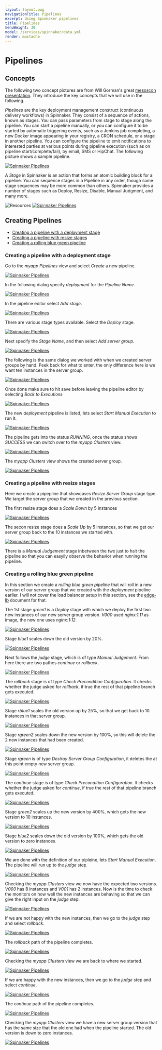 ```yaml
---
layout: layout.pug
navigationTitle: Pipelines
excerpt: Using Spinnaker pipelines
title: Pipelines
menuWeight: 30
model: /services/spinnaker/data.yml
render: mustache
---
```


# Pipelines

## Concepts

The following two concept pictures are from Will Gorman's great [mesoscon presentation](
http://events.linuxfoundation.org/sites/events/files/slides/Continuous%20Delivery%20for%20DC%3AOS%20%20with%20Spinnaker.pdf). They introduce the key concepts that we will use in the following.

*Pipelines* are the key deployment management construct (continuous delivery workflows) in Spinnaker. They consist of a sequence of actions, known as stages. You can pass parameters from stage to stage along the pipeline. You can start a pipeline manually, or you can configure it to be started by automatic triggering events, such as a Jenkins job completing, a new Docker image appearing in your registry, a CRON schedule, or a stage in another pipeline. You can configure the pipeline to emit notifications to interested parties at various points during pipeline execution (such as on pipeline start/complete/fail), by email, SMS or HipChat. The following picture shows a sample pipeline.

[<img src="/services/spinnaker/0.3.0-1.9.2/img/pipe-c01.png" alt="Spinnaker Pipelines"/>](/services/spinnaker/0.3.0-1.9.2/img/pipe-c01.png)

A *Stage* in Spinnaker is an action that forms an atomic building block for a pipeline. You can sequence stages in a Pipeline in any order, though some stage sequences may be more common than others. Spinnaker provides a number of stages such as Deploy, Resize, Disable, Manual Judgment, and many more.

![Resources](img/pipe-c02.png)
[<img src="/services/spinnaker/0.3.0-1.9.2/img/pipe-c02.png" alt="Spinnaker Pipelines"/>](/services/spinnaker/0.3.0-1.9.2/img/pipe-c02.png)


## Creating Pipelines

* [Creating a pipeline with a deployment stage](#creating-a-pipeline-with-a-deployment-stage)
* [Creating a pipeline with resize stages](#creating-a-pipeline-with-resize-stages)
* [Creating a rolling blue green pipeline](#creating-a-rolling-blue-green-pipeline)


### Creating a pipeline with a deployment stage

Go to the *myapp* *Pipelines* view and select *Create* a new pipeline.

[<img src="/services/spinnaker/0.3.0-1.9.2/img/pipe01.png" alt="Spinnaker Pipelines"/>](/services/spinnaker/0.3.0-1.9.2/img/pipe01.png)

In the following dialog specify *deployment* for the *Pipeline Name*.

[<img src="/services/spinnaker/0.3.0-1.9.2/img/pipe02.png" alt="Spinnaker Pipelines"/>](/services/spinnaker/0.3.0-1.9.2/img/pipe02.png)

In the pipeline editor select *Add stage*.

[<img src="/services/spinnaker/0.3.0-1.9.2/img/pipe03.png" alt="Spinnaker Pipelines"/>](/services/spinnaker/0.3.0-1.9.2/img/pipe03.png)

There are various stage types available. Select the *Deploy* stage.

[<img src="/services/spinnaker/0.3.0-1.9.2/img/pipe04.png" alt="Spinnaker Pipelines"/>](/services/spinnaker/0.3.0-1.9.2/img/pipe04.png)

Next specify the *Stage Name*, and then select *Add server group*.

[<img src="/services/spinnaker/0.3.0-1.9.2/img/pipe041.png" alt="Spinnaker Pipelines"/>](/services/spinnaker/0.3.0-1.9.2/img/pipe041.png)

The following is the same dialog we worked with when we created server groups by hand. Peek back for what to enter, the only difference here is we want ten instances in the server group.

[<img src="/services/spinnaker/0.3.0-1.9.2/img/pipe05.png" alt="Spinnaker Pipelines"/>](/services/spinnaker/0.3.0-1.9.2/img/pipe05.png)

Once done make sure to hit save before leaving the pipeline editor by selecting *Back to Executions*

[<img src="/services/spinnaker/0.3.0-1.9.2/img/pipe06.png" alt="Spinnaker Pipelines"/>](/services/spinnaker/0.3.0-1.9.2/img/pipe06.png)


The new *deployment* pipeline is listed, lets select *Start Manual Execution* to run it.

[<img src="/services/spinnaker/0.3.0-1.9.2/img/pipe07.png" alt="Spinnaker Pipelines"/>](/services/spinnaker/0.3.0-1.9.2/img/pipe07.png)

The pipeline gets into the status *RUNNING*, once the status shows *SUCCESS* we can switch over to the *myapp* *Clusters* view.

[<img src="/services/spinnaker/0.3.0-1.9.2/img/pipe08.png" alt="Spinnaker Pipelines"/>](/services/spinnaker/0.3.0-1.9.2/img/pipe08.png)

The *myapp* *Clusters* view shows the created server group.

[<img src="/services/spinnaker/0.3.0-1.9.2/img/pipe09.png" alt="Spinnaker Pipelines"/>](/services/spinnaker/0.3.0-1.9.2/img/pipe09.png)


### Creating a pipeline with resize stages

Here we create a pipepline that showcases *Resize Server Group* stage type. We target the server group that we created in the previous section.

The first resize stage does a *Scale Down* by 5 instances

[<img src="/services/spinnaker/0.3.0-1.9.2/img/pipe10.png" alt="Spinnaker Pipelines"/>](/services/spinnaker/0.3.0-1.9.2/img/pipe10.png)

The secon resize stage does a *Scale Up* by 5 instances, so that we get our server group back to the 10 instances we started with.

[<img src="/services/spinnaker/0.3.0-1.9.2/img/pipe11.png" alt="Spinnaker Pipelines"/>](/services/spinnaker/0.3.0-1.9.2/img/pipe11.png)

There is a *Manual Judgement* stage inbetween the two just to halt the pipeline so that you can easyily observe the behavior when running the pipeline.


### Creating a rolling blue green pipeline

In this section we create a *rolling blue green pipeline* that will roll in a new version of our server group that we created with the *deployment* pipeline earlier. I will not cover the load balancer setup in this section, see the [edge-lb](/services/spinnaker/0.3.0-1.9.2/quick-start-guide/edgelb/) document for that.

The 1st stage *green1* is a *Deploy* stage with which we deploy the first two new instances of our new server group version. *V000* used *nginx:1.11* as image, the new one uses *nginx:1:12*.

[<img src="/services/spinnaker/0.3.0-1.9.2/img/pipe12.png" alt="Spinnaker Pipelines"/>](/services/spinnaker/0.3.0-1.9.2/img/pipe12.png)

Stage *blue1* scales down the old version by 20%.

[<img src="/services/spinnaker/0.3.0-1.9.2/img/pipe13.png" alt="Spinnaker Pipelines"/>](/services/spinnaker/0.3.0-1.9.2/img/pipe13.png)

Next follows the *judge* stage, which is of type *Manual Judgement*. From here there are two pathes *continue* or *rollback*.

[<img src="/services/spinnaker/0.3.0-1.9.2/img/pipe14.png" alt="Spinnaker Pipelines"/>](/services/spinnaker/0.3.0-1.9.2/img/pipe14.png)

The *rollback* stage is of type *Check Precondition Configuration*. It checks whether the judge asked for *rollback*, if true the rest of that pipeline branch gets executed.

[<img src="/services/spinnaker/0.3.0-1.9.2/img/pipe15.png" alt="Spinnaker Pipelines"/>](/services/spinnaker/0.3.0-1.9.2/img/pipe15.png)

Stage *rblue1* scales the old version up by 25%, so that we get back to 10 instances in that server group.

[<img src="/services/spinnaker/0.3.0-1.9.2/img/pipe16.png" alt="Spinnaker Pipelines"/>](/services/spinnaker/0.3.0-1.9.2/img/pipe16.png)

Stage *rgreen2* scales down the new version by 100%, so this will delete the 2 new instances that had been created.

[<img src="/services/spinnaker/0.3.0-1.9.2/img/pipe17.png" alt="Spinnaker Pipelines"/>](/services/spinnaker/0.3.0-1.9.2/img/pipe17.png)

Stage *rgreen* is of type *Destroy Server Group Configuration*, it deletes the at this point empty new server group.

[<img src="/services/spinnaker/0.3.0-1.9.2/img/pipe18.png" alt="Spinnaker Pipelines"/>](/services/spinnaker/0.3.0-1.9.2/img/pipe18.png)

The *continue* stage is of type *Check Precondition Configuration*. It checks whether the judge asked for *continue*, if true the rest of that pipeline branch gets executed.

[<img src="/services/spinnaker/0.3.0-1.9.2/img/pipe19.png" alt="Spinnaker Pipelines"/>](/services/spinnaker/0.3.0-1.9.2/img/pipe19.png)

Stage *green2* scales up the new version by 400%, which gets the new version to 10 instances.

[<img src="/services/spinnaker/0.3.0-1.9.2/img/pipe20.png" alt="Spinnaker Pipelines"/>](/services/spinnaker/0.3.0-1.9.2/img/pipe20.png)

Stage *blue2* scales down the old version by 100%, which gets the old version to zero instances.

[<img src="/services/spinnaker/0.3.0-1.9.2/img/pipe21.png" alt="Spinnaker Pipelines"/>](/services/spinnaker/0.3.0-1.9.2/img/pipe21.png)

We are done with the definition of our pipleine, lets *Start Manual Execution*. The pipeline will run up to the *judge* step.

[<img src="/services/spinnaker/0.3.0-1.9.2/img/pipe22.png" alt="Spinnaker Pipelines"/>](/services/spinnaker/0.3.0-1.9.2/img/pipe22.png)

Checking the *myapp* *Clusters* view we now have the expected two versions. *V000* has 8 instances and *V001* has 2 instances.
Now is the time to check the monitors on how well the new instances are behaving so that we can give the right input on the *judge* step.

[<img src="/services/spinnaker/0.3.0-1.9.2/img/pipe23.png" alt="Spinnaker Pipelines"/>](/services/spinnaker/0.3.0-1.9.2/img/pipe23.png)

If we are not happy with the new instances, then we go to the *judge* step and select *rollback*.

[<img src="/services/spinnaker/0.3.0-1.9.2/img/pipe24.png" alt="Spinnaker Pipelines"/>](/services/spinnaker/0.3.0-1.9.2/img/pipe24.png)

The *rollback* path of the pipeline completes.

[<img src="/services/spinnaker/0.3.0-1.9.2/img/pipe25.png" alt="Spinnaker Pipelines"/>](/services/spinnaker/0.3.0-1.9.2/img/pipe25.png)

Checking the *myapp* *Clusters* view we are back to where we started.

[<img src="/services/spinnaker/0.3.0-1.9.2/img/pipe26.png" alt="Spinnaker Pipelines"/>](/services/spinnaker/0.3.0-1.9.2/img/pipe26.png)

If we are happy with the new instances, then we go to the *judge* step and select *continue*.

[<img src="/services/spinnaker/0.3.0-1.9.2/img/pipe27.png" alt="Spinnaker Pipelines"/>](/services/spinnaker/0.3.0-1.9.2/img/pipe27.png)

The *continue* path of the pipeline completes.

[<img src="/services/spinnaker/0.3.0-1.9.2/img/pipe28.png" alt="Spinnaker Pipelines"/>](/services/spinnaker/0.3.0-1.9.2/img/pipe28.png)

Checking the *myapp* *Clusters* view we have a new server group version that has the same size that the old one had when the pipeline started. The old version is down to zero instances.

[<img src="/services/spinnaker/0.3.0-1.9.2/img/pipe29.png" alt="Spinnaker Pipelines"/>](/services/spinnaker/0.3.0-1.9.2/img/pipe29.png)
